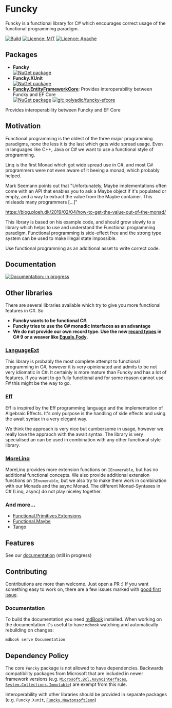 # Funcky

Funcky is a functional library for C# which encourages correct usage of the functional programming paradigm.

[![Build](https://github.com/polyadic/funcky/workflows/Build/badge.svg)](https://github.com/messerli-informatik-ag/funcky/actions?query=workflow%3ABuild)
[![Licence: MIT](https://img.shields.io/badge/licence-MIT-green)](https://raw.githubusercontent.com/polyadic/funcky/main/LICENSE-MIT)
[![Licence: Apache](https://img.shields.io/badge/licence-Apache-green)](https://raw.githubusercontent.com/polyadic/funcky/main/LICENSE-Apache)

## Packages
* **Funcky** \
  [![NuGet package](https://buildstats.info/nuget/Funcky)](https://www.nuget.org/packages/Funcky)
* **Funcky.XUnit** \
  [![NuGet package](https://buildstats.info/nuget/Funcky.XUnit)](https://www.nuget.org/packages/Funcky.XUnit)
* **[Funcky.EntityFrameworkCore](https://github.com/polyadic/funcky-efcore)**: Provides interoperability between Funcky and EF Core \
  [![NuGet package](https://buildstats.info/nuget/Funcky.EntityFrameworkCore)](https://www.nuget.org/packages/Funcky.EntityFrameworkCore)
  [![git: polyadic/funcky-efcore](https://img.shields.io/badge/git-polyadic%2Ffuncky--efcore-blue)](https://github.com/polyadic/funcky-efcore)

Provides interoperability between Funcky and EF Core

## Motivation

Functional programming is the oldest of the three major programming paradigms, none the less it is the last which gets wide spread usage. Even in languages like C++, Java or C# we want to use a functional style of programming.

Linq is the first Monad which got wide spread use in C#, and most C# programmers were not even aware of it beeing a monad, which probably helped.

Mark Seemann points out that "Unfortunately, Maybe implementations often come with an API that enables you to ask a Maybe object if it's populated or empty, and a way to extract the value from the Maybe container. This misleads many programmers [...]"

https://blog.ploeh.dk/2019/02/04/how-to-get-the-value-out-of-the-monad/

This library is based on his example code, and should grow slowly to a library which helps to use and understand the Functional programming paradigm. Functional programming is side-effect free and the strong type system can be used to make illegal state impossible.

Use functional programming as an additional asset to write correct code.

## Documentation

[![Documentation: in progress](https://img.shields.io/badge/documentation-in%20progress-orange)](https://polyadic.github.io/funcky/)

## Other libraries

There are several libraries available which try to give you more functional features in C#. So

* **Funcky wants to be functional C#.**
* **Funcky tries to use the C# monadic interfaces as an advantage**
* **We do not provide our own record type. Use the new [record types] in C# 9 or a weaver like [Equals.Fody].**

### [LanguageExt](https://github.com/louthy/language-ext)

This library is probably the most complete attempt to functional programming in C#, however it is very opinionated and admits to be not very idiomatic in C#. It certainly is more mature than Funcky and has a lot of features. If you want to go fully functional and for some reason cannot use F# this might be the way to go.

### [Eff](https://github.com/nessos/Eff)

Eff is inspired by the Eff programming language and the implementation of Algebraic Effects. It's only purpose is the handling of side effects and using the await syntax in a very elegant way.

We think the approach is very nice but cumbersome in usage, however we really love the appraoch with the await syntax. The library is very specialised an can be used in combination with any other functional style library.

### [MoreLinq](https://github.com/morelinq/MoreLINQ/)

MoreLinq provides more extension functions on `IEnumerable`, but has no additional functional concepts. We also provide additional extension functions on `IEnumerable`, but we also try to make them work in combination with our Monads and the async Monad. The different Monad-Syntaxes in C# (Linq, async) do not play niceley together.

### And more…

* [Functional.Primitives.Extensions](https://github.com/JohannesMoersch/Functional)
* [Functional.Maybe](https://github.com/AndreyTsvetkov/Functional.Maybe)
* [Tango](https://github.com/gabrielschade/tango)


## Features

See our [documentation](https://polyadic.github.io/funcky/) (still in progress)

## Contributing
Contributions are more than welcome. Just open a PR :)
If you want something easy to work on, there are a few issues marked with [good first issue].

### Documentation
To build the documentation you need [mdBook] installed.
When working on the documentation it's useful to have `mdbook` watching and automatically rebuilding on changes:

```bash
mdbook serve Documentation
```

## Dependency Policy
The core `Funcky` package is not allowed to have dependencies. Backwards compatibility packages from Microsoft that are included in
newer framework versions (e.g. [`Microsoft.Bcl.AsyncInterfaces`], [`System.Collections.Immutable`]) are exempt from this rule.

Interoperability with other libraries should be provided in separate packages (e.g. `Funcky.Xunit`, [`Funcky.NewtonsoftJson`])


[good first issue]: https://github.com/polyadic/funcky/labels/good%20first%20issue
[mdBook]: https://github.com/rust-lang/mdBook
[`Funcky.NewtonsoftJson`]: https://github.com/polyadic/funcky-newtonsoftjson
[`Microsoft.Bcl.AsyncInterfaces`]: https://www.nuget.org/packages/Microsoft.Bcl.AsyncInterfaces
[`System.Collections.Immutable`]: https://www.nuget.org/packages/System.Collections.Immutable
[record types]: https://docs.microsoft.com/en-us/dotnet/csharp/tutorials/exploration/records
[Equals.Fody]: https://github.com/Fody/Equals
